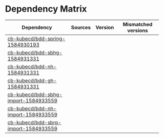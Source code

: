 # Dependency Matrix

Dependency | Sources | Version | Mismatched versions
---------- | ------- | ------- | -------------------
[cb-kubecd/bdd-spring-1584930193](https://github.com/cb-kubecd/bdd-spring-1584930193.git) |  | []() | 
[cb-kubecd/bdd-sbhg-1584931331](https://github.com/cb-kubecd/bdd-sbhg-1584931331.git) |  | []() | 
[cb-kubecd/bdd-nh-1584931331](https://github.com/cb-kubecd/bdd-nh-1584931331.git) |  | []() | 
[cb-kubecd/bdd-gh-1584931331](https://github.com/cb-kubecd/bdd-gh-1584931331.git) |  | []() | 
[cb-kubecd/bdd-sbhg-import-1584933559](https://github.com/cb-kubecd/bdd-sbhg-import-1584933559.git) |  | []() | 
[cb-kubecd/bdd-nh-import-1584933559](https://github.com/cb-kubecd/bdd-nh-import-1584933559.git) |  | []() | 
[cb-kubecd/bdd-sbrp-import-1584933559](https://github.com/cb-kubecd/bdd-sbrp-import-1584933559.git) |  | []() | 

